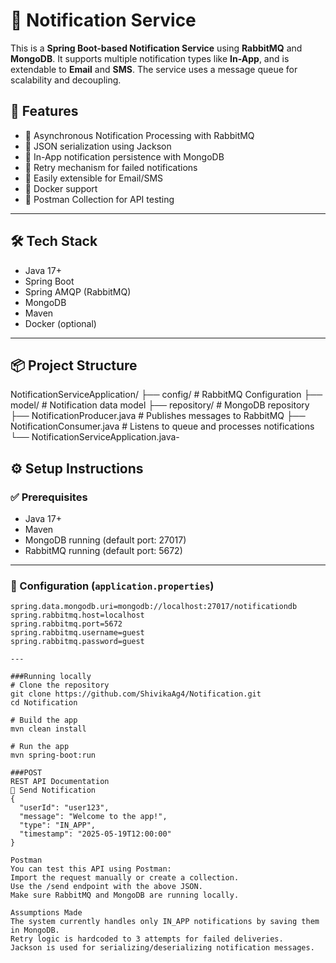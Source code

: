 # 📣 Notification Service

This is a **Spring Boot-based Notification Service** using **RabbitMQ** and **MongoDB**. It supports multiple notification types like **In-App**, and is extendable to **Email** and **SMS**. The service uses a message queue for scalability and decoupling.

## 🚀 Features

- 📨 Asynchronous Notification Processing with RabbitMQ
- 🧾 JSON serialization using Jackson
- 💾 In-App notification persistence with MongoDB
- 🔁 Retry mechanism for failed notifications
- 📡 Easily extensible for Email/SMS
- 🐳 Docker support
- 🧪 Postman Collection for API testing

---

## 🛠️ Tech Stack

- Java 17+
- Spring Boot
- Spring AMQP (RabbitMQ)
- MongoDB
- Maven
- Docker (optional)

---

## 📦 Project Structure

NotificationServiceApplication/
├── config/ # RabbitMQ Configuration
├── model/ # Notification data model
├── repository/ # MongoDB repository
├── NotificationProducer.java # Publishes messages to RabbitMQ
├── NotificationConsumer.java # Listens to queue and processes notifications
└── NotificationServiceApplication.java-

## ⚙️ Setup Instructions

### ✅ Prerequisites

- Java 17+
- Maven
- MongoDB running (default port: 27017)
- RabbitMQ running (default port: 5672)

---

### 📄 Configuration (`application.properties`)

```properties
spring.data.mongodb.uri=mongodb://localhost:27017/notificationdb
spring.rabbitmq.host=localhost
spring.rabbitmq.port=5672
spring.rabbitmq.username=guest
spring.rabbitmq.password=guest

---

###Running locally
# Clone the repository
git clone https://github.com/ShivikaAg4/Notification.git
cd Notification

# Build the app
mvn clean install

# Run the app
mvn spring-boot:run

###POST
REST API Documentation
🔹 Send Notification
{
  "userId": "user123",
  "message": "Welcome to the app!",
  "type": "IN_APP",
  "timestamp": "2025-05-19T12:00:00"
}

Postman
You can test this API using Postman:
Import the request manually or create a collection.
Use the /send endpoint with the above JSON.
Make sure RabbitMQ and MongoDB are running locally.

Assumptions Made
The system currently handles only IN_APP notifications by saving them in MongoDB.
Retry logic is hardcoded to 3 attempts for failed deliveries.
Jackson is used for serializing/deserializing notification messages.



